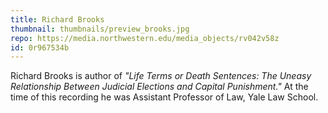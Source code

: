 ```yaml
---
title: Richard Brooks
thumbnail: thumbnails/preview_brooks.jpg
repo: https://media.northwestern.edu/media_objects/rv042v58z
id: 0r967534b
---
```

Richard Brooks is author of *"Life Terms or Death Sentences: The Uneasy Relationship Between Judicial Elections and Capital Punishment."* At the time of this recording he was Assistant Professor of Law, Yale Law School.